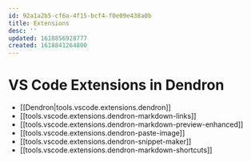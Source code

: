 ```yaml
---
id: 92a1a2b5-cf6a-4f15-bcf4-f0e09e438a0b
title: Extensions
desc: ''
updated: 1618856928777
created: 1618841264800
---
```

# VS Code Extensions in Dendron

- [[Dendron|tools.vscode.extensions.dendron]]
- [[tools.vscode.extensions.dendron-markdown-links]]
- [[tools.vscode.extensions.dendron-markdown-preview-enhanced]]
- [[tools.vscode.extensions.dendron-paste-image]]
- [[tools.vscode.extensions.dendron-snippet-maker]]
- [[tools.vscode.extensions.dendron-markdown-shortcuts]]

